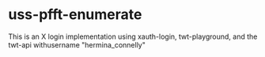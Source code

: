 # uss-pfft-enumerate
This is an X login implementation using xauth-login, twt-playground, and the twt-api withusername "hermina_connelly"
